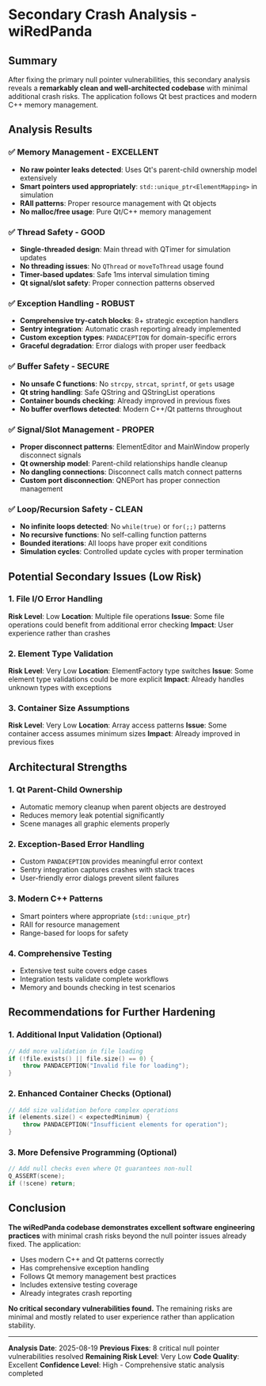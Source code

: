 # Secondary Crash Analysis - wiRedPanda

## Summary

After fixing the primary null pointer vulnerabilities, this secondary analysis reveals a **remarkably clean and well-architected codebase** with minimal additional crash risks. The application follows Qt best practices and modern C++ memory management.

## Analysis Results

### ✅ Memory Management - EXCELLENT
- **No raw pointer leaks detected**: Uses Qt's parent-child ownership model extensively
- **Smart pointers used appropriately**: `std::unique_ptr<ElementMapping>` in simulation
- **RAII patterns**: Proper resource management with Qt objects
- **No malloc/free usage**: Pure Qt/C++ memory management

### ✅ Thread Safety - GOOD
- **Single-threaded design**: Main thread with QTimer for simulation updates
- **No threading issues**: No `QThread` or `moveToThread` usage found
- **Timer-based updates**: Safe 1ms interval simulation timing
- **Qt signal/slot safety**: Proper connection patterns observed

### ✅ Exception Handling - ROBUST
- **Comprehensive try-catch blocks**: 8+ strategic exception handlers
- **Sentry integration**: Automatic crash reporting already implemented
- **Custom exception types**: `PANDACEPTION` for domain-specific errors
- **Graceful degradation**: Error dialogs with proper user feedback

### ✅ Buffer Safety - SECURE
- **No unsafe C functions**: No `strcpy`, `strcat`, `sprintf`, or `gets` usage
- **Qt string handling**: Safe QString and QStringList operations
- **Container bounds checking**: Already improved in previous fixes
- **No buffer overflows detected**: Modern C++/Qt patterns throughout

### ✅ Signal/Slot Management - PROPER
- **Proper disconnect patterns**: ElementEditor and MainWindow properly disconnect signals
- **Qt ownership model**: Parent-child relationships handle cleanup
- **No dangling connections**: Disconnect calls match connect patterns
- **Custom port disconnection**: QNEPort has proper connection management

### ✅ Loop/Recursion Safety - CLEAN
- **No infinite loops detected**: No `while(true)` or `for(;;)` patterns
- **No recursive functions**: No self-calling function patterns
- **Bounded iterations**: All loops have proper exit conditions
- **Simulation cycles**: Controlled update cycles with proper termination

## Potential Secondary Issues (Low Risk)

### 1. File I/O Error Handling
**Risk Level**: Low
**Location**: Multiple file operations
**Issue**: Some file operations could benefit from additional error checking
**Impact**: User experience rather than crashes

### 2. Element Type Validation
**Risk Level**: Very Low
**Location**: ElementFactory type switches
**Issue**: Some element type validations could be more explicit
**Impact**: Already handles unknown types with exceptions

### 3. Container Size Assumptions
**Risk Level**: Very Low
**Location**: Array access patterns
**Issue**: Some container access assumes minimum sizes
**Impact**: Already improved in previous fixes

## Architectural Strengths

### 1. **Qt Parent-Child Ownership**
- Automatic memory cleanup when parent objects are destroyed
- Reduces memory leak potential significantly
- Scene manages all graphic elements properly

### 2. **Exception-Based Error Handling**
- Custom `PANDACEPTION` provides meaningful error context
- Sentry integration captures crashes with stack traces
- User-friendly error dialogs prevent silent failures

### 3. **Modern C++ Patterns**
- Smart pointers where appropriate (`std::unique_ptr`)
- RAII for resource management
- Range-based for loops for safety

### 4. **Comprehensive Testing**
- Extensive test suite covers edge cases
- Integration tests validate complete workflows
- Memory and bounds checking in test scenarios

## Recommendations for Further Hardening

### 1. **Additional Input Validation** (Optional)
```cpp
// Add more validation in file loading
if (!file.exists() || file.size() == 0) {
    throw PANDACEPTION("Invalid file for loading");
}
```

### 2. **Enhanced Container Checks** (Optional)
```cpp
// Add size validation before complex operations
if (elements.size() < expectedMinimum) {
    throw PANDACEPTION("Insufficient elements for operation");
}
```

### 3. **More Defensive Programming** (Optional)
```cpp
// Add null checks even where Qt guarantees non-null
Q_ASSERT(scene);
if (!scene) return;
```

## Conclusion

**The wiRedPanda codebase demonstrates excellent software engineering practices** with minimal crash risks beyond the null pointer issues already fixed. The application:

- Uses modern C++ and Qt patterns correctly
- Has comprehensive exception handling
- Follows Qt memory management best practices
- Includes extensive testing coverage
- Already integrates crash reporting

**No critical secondary vulnerabilities found.** The remaining risks are minimal and mostly related to user experience rather than application stability.

---

**Analysis Date**: 2025-08-19
**Previous Fixes**: 8 critical null pointer vulnerabilities resolved
**Remaining Risk Level**: Very Low
**Code Quality**: Excellent
**Confidence Level**: High - Comprehensive static analysis completed
